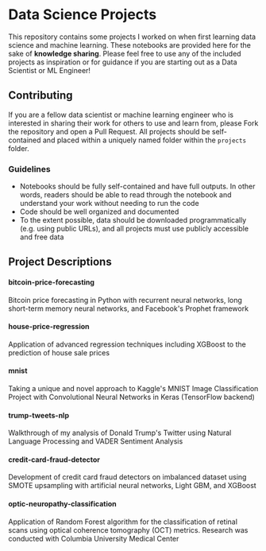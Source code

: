 # Data Science Projects

This repository contains some projects I worked on when first learning data science and machine learning. These notebooks are provided here for the sake of **knowledge sharing**. Please feel free to use any of the included projects as inspiration or for guidance if you are starting out as a Data Scientist or ML Engineer!

## Contributing
If you are a fellow data scientist or machine learning engineer who is interested in sharing their work for others to use and learn from, please Fork the repository and open a Pull Request. All projects should be self-contained and placed within a uniquely named folder within the `projects` folder.
### Guidelines
- Notebooks should be fully self-contained and have full outputs. In other words, readers should be able to read through the notebook and understand your work without needing to run the code 
- Code should be well organized and documented
- To the extent possible, data should be downloaded programmatically (e.g. using public URLs), and all projects must use publicly accessible and free data

## Project Descriptions

#### bitcoin-price-forecasting

Bitcoin price forecasting in Python with recurrent neural networks, long short-term memory neural networks, and Facebook's Prophet framework

#### house-price-regression

Application of advanced regression techniques including XGBoost to the prediction of house sale prices

#### mnist

Taking a unique and novel approach to Kaggle's MNIST Image Classification Project with Convolutional Neural Networks in Keras (TensorFlow backend)

#### trump-tweets-nlp

Walkthrough of my analysis of Donald Trump's Twitter using Natural Language Processing and VADER Sentiment Analysis

#### credit-card-fraud-detector

Development of credit card fraud detectors on imbalanced dataset using SMOTE upsampling with artificial neural networks, Light GBM, and XGBoost

#### optic-neuropathy-classification

Application of Random Forest algorithm for the classification of retinal scans using optical coherence tomography (OCT) metrics. Research was conducted with Columbia University Medical Center
